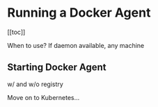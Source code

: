 # Running a Docker Agent

[[toc]]

When to use? If daemon available, any machine

## Starting Docker Agent

w/ and w/o registry

Move on to Kubernetes...